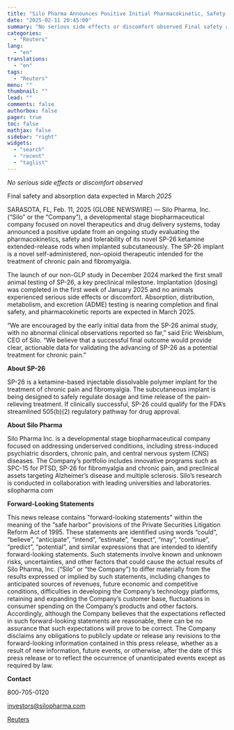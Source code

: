```yaml
---
title: "Silo Pharma Announces Positive Initial Pharmacokinetic, Safety, and Tolerability Study of SP-26 for Chronic Pain and Fibromyalgia"
date: "2025-02-11 20:45:00"
summary: "No serious side effects or discomfort observed Final safety and absorption data expected in March 2025SARASOTA, FL, Feb. 11, 2025 (GLOBE NEWSWIRE) — Silo Pharma, Inc. (“Silo” or the “Company”), a developmental stage biopharmaceutical company focused on novel therapeutics and drug delivery systems, today announced a positive update from an..."
categories:
  - "Reuters"
lang:
  - "en"
translations:
  - "en"
tags:
  - "Reuters"
menu: ""
thumbnail: ""
lead: ""
comments: false
authorbox: false
pager: true
toc: false
mathjax: false
sidebar: "right"
widgets:
  - "search"
  - "recent"
  - "taglist"
---
```


*No serious side effects or discomfort observed* 

Final safety and absorption data expected in March *2025*

SARASOTA, FL, Feb. 11, 2025 (GLOBE NEWSWIRE) — Silo Pharma, Inc. (“Silo” or the “Company”), a developmental stage biopharmaceutical company focused on novel therapeutics and drug delivery systems, today announced a positive update from an ongoing study evaluating the pharmacokinetics, safety and tolerability of its novel SP-26 ketamine extended-release rods when implanted subcutaneously. The SP-26 implant is a novel self-administered, non-opioid therapeutic intended for the treatment of chronic pain and fibromyalgia.

The launch of our non-GLP study in December 2024 marked the first small animal testing of SP-26, a key preclinical milestone. Implantation (dosing) was completed in the first week of January 2025 and no animals experienced serious side effects or discomfort. Absorption, distribution, metabolism, and excretion (ADME) testing is nearing completion and final safety, and pharmacokinetic reports are expected in March 2025.

“We are encouraged by the early initial data from the SP-26 animal study, with no abnormal clinical observations reported so far,” said Eric Weisblum, CEO of Silo. “We believe that a successful final outcome would provide clear, actionable data for validating the advancing of SP-26 as a potential treatment for chronic pain.”

**About SP-26**

SP-26 is a ketamine-based injectable dissolvable polymer implant for the treatment of chronic pain and fibromyalgia. The subcutaneous implant is being designed to safely regulate dosage and time release of the pain-relieving treatment. If clinically successful, SP-26 could qualify for the FDA’s streamlined 505(b)(2) regulatory pathway for drug approval.

**About Silo Pharma**

Silo Pharma Inc. is a developmental stage biopharmaceutical company focused on addressing underserved conditions, including stress-induced psychiatric disorders, chronic pain, and central nervous system (CNS) diseases. The Company’s portfolio includes innovative programs such as SPC-15 for PTSD, SP-26 for fibromyalgia and chronic pain, and preclinical assets targeting Alzheimer’s disease and multiple sclerosis. Silo’s research is conducted in collaboration with leading universities and laboratories. silopharma.com

**Forward-Looking Statements**

This news release contains "forward-looking statements" within the meaning of the “safe harbor” provisions of the Private Securities Litigation Reform Act of 1995. These statements are identified using words “could”, “believe”, “anticipate”, “intend”, “estimate”, “expect”, “may”, “continue”, “predict”, “potential”, and similar expressions that are intended to identify forward-looking statements. Such statements involve known and unknown risks, uncertainties, and other factors that could cause the actual results of Silo Pharma, Inc. (“Silo” or “the Company”) to differ materially from the results expressed or implied by such statements, including changes to anticipated sources of revenues, future economic and competitive conditions, difficulties in developing the Company’s technology platforms, retaining and expanding the Company’s customer base, fluctuations in consumer spending on the Company’s products and other factors. Accordingly, although the Company believes that the expectations reflected in such forward-looking statements are reasonable, there can be no assurance that such expectations will prove to be correct. The Company disclaims any obligations to publicly update or release any revisions to the forward-looking information contained in this press release, whether as a result of new information, future events, or otherwise, after the date of this press release or to reflect the occurrence of unanticipated events except as required by law.

**Contact**

800-705-0120

investors@silopharma.com

[Reuters](https://www.tradingview.com/news/reuters.com,2025-02-11:newsml_GNX7qL6FT:0-silo-pharma-announces-positive-initial-pharmacokinetic-safety-and-tolerability-study-of-sp-26-for-chronic-pain-and-fibromyalgia/)

